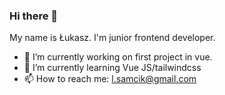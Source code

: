### Hi there 👋
My name is Łukasz. I'm junior frontend developer.
- 🔭 I’m currently working on first project in vue.
- 🌱 I’m currently learning Vue JS/tailwindcss
- 📫 How to reach me: l.samcik@gmail.com
<!--
**Lukaszwebster/Lukaszwebster** is a ✨ _special_ ✨ repository because its `README.md` (this file) appears on your GitHub profile.

Here are some ideas to get you started:

- 🔭 I’m currently working on ...
- 🌱 I’m currently learning ...
- 👯 I’m looking to collaborate on ...
- 🤔 I’m looking for help with ...
- 💬 Ask me about ...
- 📫 How to reach me: ...
- 😄 Pronouns: ...
- ⚡ Fun fact: ...
-->

